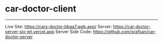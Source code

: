 # car-doctor-client
---

Live Site: https://cars-doctor-bbaa7.web.app/
Server: https://car-doctor-server-six-jet.vercel.app
Server Side Code: https://github.com/srafsan/car-doctor-server